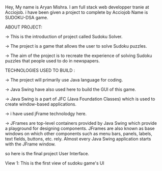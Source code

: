 Hey, My name is Aryan Mishra. I am full stack web developper tranie at Acciojob. i have been given a project to complete by Acciojob Name is SUDOKU-DSA game.

ABOUT PROJECT:

-> This is the introduction of project called Sudoku Solver.

-> The project is a game that allows the user to solve Sudoku puzzles.

-> The aim of the project is to recreate the experience of solving Sudoku puzzles that people used to do in newspapers.




TECHNOLOGIES USED TO BUILD :

-> The project will primarily use Java language for coding.

-> Java Swing have also used here to build the GUI of this game.

-> Java Swing is a part of JFC (Java Foundation Classes) which is used to create window-based applications.

-> i have used jFrame technolodgy here.

-> JFrames are top-level containers provided by Java Swing which provide a playground for designing components. JFrames are also known as base windows on which other components such as menu bars, panels, labels, text fields, buttons, etc. rely. Almost every Java Swing application starts with the JFrame window.

so here is the final project User Interface.

View 1:
This is the first view of sudoku game's UI 
